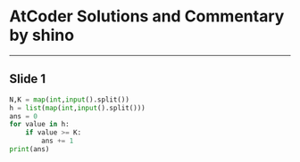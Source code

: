 # AtCoder Solutions and Commentary by shino

---

## Slide 1

```py
N,K = map(int,input().split())
h = list(map(int,input().split()))
ans = 0
for value in h:
    if value >= K:
        ans += 1
print(ans)
```
